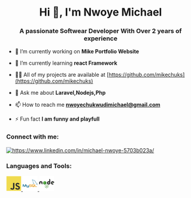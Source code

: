 <h1 align="center">Hi 👋, I'm Nwoye Michael</h1>
<h3 align="center">A passionate Softwear Developer With Over 2 years of experience</h3>

- 🔭 I’m currently working on **Mike Portfolio Website**

- 🌱 I’m currently learning **react Framework**

- 👨‍💻 All of my projects are available at [https://github.com/mikechuks](https://github.com/mikechuks)

- 💬 Ask me about **Laravel,Nodejs,Php**

- 📫 How to reach me **nwoyechukwudimichael@gmail.com**

- ⚡ Fun fact **I am funny and playfull**

<h3 align="left">Connect with me:</h3>
<p align="left">
<a href="https://linkedin.com/in/https://www.linkedin.com/in/michael-nwoye-5703b023a/" target="blank"><img align="center" src="https://raw.githubusercontent.com/rahuldkjain/github-profile-readme-generator/master/src/images/icons/Social/linked-in-alt.svg" alt="https://www.linkedin.com/in/michael-nwoye-5703b023a/" height="30" width="40" /></a>
</p>

<h3 align="left">Languages and Tools:</h3>
<p align="left"> <a href="https://developer.mozilla.org/en-US/docs/Web/JavaScript" target="_blank" rel="noreferrer"> <img src="https://raw.githubusercontent.com/devicons/devicon/master/icons/javascript/javascript-original.svg" alt="javascript" width="40" height="40"/> </a> <a href="https://www.mysql.com/" target="_blank" rel="noreferrer"> <img src="https://raw.githubusercontent.com/devicons/devicon/master/icons/mysql/mysql-original-wordmark.svg" alt="mysql" width="40" height="40"/> </a> <a href="https://nodejs.org" target="_blank" rel="noreferrer"> <img src="https://raw.githubusercontent.com/devicons/devicon/master/icons/nodejs/nodejs-original-wordmark.svg" alt="nodejs" width="40" height="40"/> </a> </p>
